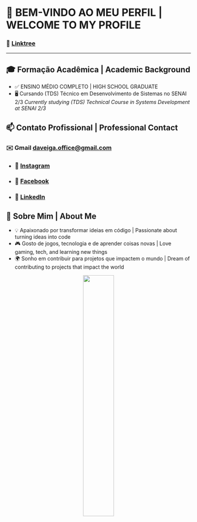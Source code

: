 # 👋 BEM-VINDO AO MEU PERFIL | WELCOME TO MY PROFILE
### 🌳 [Linktree](https://linktr.ee/DanielVeiga_Dev)
---

## 🎓 Formação Acadêmica | Academic Background
- ✅ ENSINO MÉDIO COMPLETO | HIGH SCHOOL GRADUATE
- 🖥️ Cursando (TDS) Técnico em Desenvolvimento de Sistemas no SENAI 2/3
  _Currently studying (TDS) Technical Course in Systems Development at SENAI 2/3_

## 📫 Contato Profissional | Professional Contact
### ✉️ Gmail daveiga.office@gmail.com

- ### 📸 [Instagram](https://www.instagram.com/daniel.vejga/)
- ### 📘 [Facebook](https://www.facebook.com/profile.php?id=100042190807340)
- ### 💼 [LinkedIn](https://www.linkedin.com/in/daniel-veiga-774501358/)


 ## 🌟 Sobre Mim | About Me

- 💡 Apaixonado por transformar ideias em código | Passionate about turning ideas into code
- 🎮 Gosto de jogos, tecnologia e de aprender coisas novas | Love gaming, tech, and learning new things
- 🌍 Sonho em contribuir para projetos que impactem o mundo | Dream of contributing to projects that impact the world

<p align="center">
  <img width="41%" src="https://github-readme-stats.vercel.app/api/top-langs/?username=DatedMind&layout=compact&hide_border=true&title_color=00ff99&text_color=ffffff&bg_color=0d1117" />
</p>
